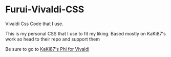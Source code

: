 # Furui-Vivaldi-CSS
Vivaldi Css Code that I use.

This is my personal CSS that I use to fit my liking. Based mostly on KaKi87's work so head to their repo and support them 


Be sure to go to [KaKi87's Phi for Vivaldi](https://github.com/KaKi87/phi-for-vivaldi)
